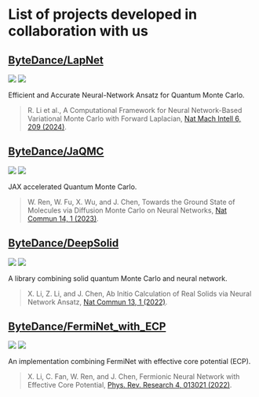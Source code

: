 # List of projects developed in collaboration with us

## [ByteDance/LapNet](https://github.com/bytedance/LapNet)

![](https://img.shields.io/github/stars/bytedance/lapnet?style=flat)
![](https://img.shields.io/github/last-commit/bytedance/lapnet)

Efficient and Accurate Neural-Network Ansatz for Quantum Monte Carlo.

> R. Li et al., A Computational Framework for Neural Network-Based Variational Monte Carlo with Forward Laplacian, [Nat Mach Intell 6, 209 (2024)](https://doi.org/10.1038/s42256-024-00794-x).

## [ByteDance/JaQMC](https://github.com/bytedance/jaqmc)

![](https://img.shields.io/github/stars/bytedance/jaqmc?style=flat)
![](https://img.shields.io/github/last-commit/bytedance/jaqmc)

JAX accelerated Quantum Monte Carlo.

> W. Ren, W. Fu, X. Wu, and J. Chen, Towards the Ground State of Molecules via Diffusion Monte Carlo on Neural Networks, [Nat Commun 14, 1 (2023)](https://doi.org/10.1038/s41467-023-37609-3).

## [ByteDance/DeepSolid](https://github.com/bytedance/deepsolid)

![](https://img.shields.io/github/stars/bytedance/deepsolid?style=flat)
![](https://img.shields.io/github/last-commit/bytedance/deepsolid)

A library combining solid quantum Monte Carlo and neural network. 

> X. Li, Z. Li, and J. Chen, Ab Initio Calculation of Real Solids via Neural Network Ansatz, [Nat Commun 13, 1 (2022)](https://doi.org/10.1038/s41467-022-35627-1).

## [ByteDance/FermiNet_with_ECP](https://github.com/bytedance/FermiNet_with_ECP)

![](https://img.shields.io/github/stars/bytedance/FermiNet_with_ECP?style=flat)
![](https://img.shields.io/github/last-commit/bytedance/FermiNet_with_ECP)

An implementation combining FermiNet with effective core potential (ECP).

> X. Li, C. Fan, W. Ren, and J. Chen, Fermionic Neural Network with Effective Core Potential, [Phys. Rev. Research 4, 013021 (2022)](https://doi.org/10.1103/PhysRevResearch.4.013021).
